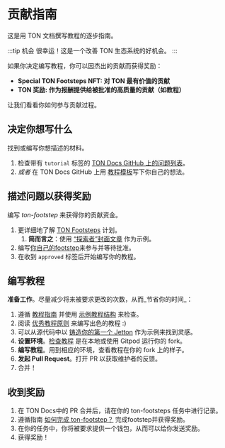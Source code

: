 # 贡献指南

这是用 TON 文档撰写教程的逐步指南。

:::tip 机会
很幸运！这是一个改善 TON 生态系统的好机会。
:::

如果你决定编写教程，你可以因杰出的贡献而获得奖励：
- **Special TON Footsteps NFT: 对 TON 最有价值的贡献**
- **TON 奖励: 作为报酬提供给被批准的高质量的贡献（如教程）**

让我们看看你如何参与贡献过程。

## 决定你想写什么

找到或编写你想描述的材料。
1. 检查带有 `tutorial` 标签的 [TON Docs GitHub 上的问题列表](https://github.com/ton-community/ton-docs/issues)。
2. _或者_ 在 TON Docs GitHub 上用 [教程模板](https://github.com/ton-community/ton-docs/issues/new?assignees=&labels=feature+%3Asparkles%3A%2Ccontent+%3Afountain_pen%3A&template=suggest_tutorial.yaml&title=Suggest+a+tutorial)写下你自己的想法。

## 描述问题以获得奖励

编写 _ton-footstep_ 来获得你的贡献资金。
1. 更详细地了解 [TON Footsteps](https://github.com/ton-society/ton-footsteps) 计划。
    1. **简而言之**：使用 [“探索者”封面文章](https://github.com/ton-society/ton-footsteps/issues/61) 作为示例。
2. 编写[你自己的footstep](https://github.com/ton-society/ton-footsteps/issues/new/choose)来参与并等待批准。
3. 在收到 `approved` 标签后开始编写你的教程。

## 编写教程

**准备工作**。尽量减少将来被要求更改的次数，从而_节省你的时间_：
1. 遵循 [教程指南](/contribute/guidelines) 并使用 [示例教程结构](/contribute/sample-tutorial) 来检查。
2. 阅读 [优秀教程原则](/contribute/principles-of-a-good-tutorial) 来编写出色的教程 :)
3. 可以从源代码中以 [铸造你的第一个 Jetton](/develop/dapps/tutorials/jetton-minter) 作为示例来找到灵感。
4. **设置环境**。[检查教程](/contribute#online-one-click-contribution-setup) 是在本地或使用 Gitpod 运行你的 fork。
5. **编写教程**。用到相应的环境，查看教程在你的 fork 上的样子。
6. **发起 Pull Request**。打开 PR 以获取维护者的反馈。
7. 合并！

## 收到奖励

1. 在 TON Docs中的 PR 合并后，请在你的 ton-footsteps 任务中进行记录。
2. 遵循指南 [如何完成 ton-footstep？](https://github.com/ton-society/ton-footsteps#how-to-complete-something-from-the-list) 完成footstep并获得奖励。
3. 在你的任务中，你将被要求提供一个钱包，从而可以给你发送奖励。
4. 获得奖励！
